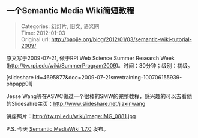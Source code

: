 一个Semantic Media Wiki简短教程
---
    
> Categories: 幻灯片, 旧文, 语义网  
> Time: 2012-01-03  
> Original url: <http://baojie.org/blog/2012/01/03/semantic-wiki-tutorial-2009/>
    
原文写于2009-07-21, 做于RPI Web Science Summer Research Week (<http://tw.rpi.edu/wiki/SummerProgram2009>)。时间：30分钟；级别：初级。

[slideshare id=4695877&doc=2009-07-21smwtraining-100706155939-phpapp01]

Jesse Wang等在ASWC做过一个很棒的SMW的完整教程，感兴趣的可以去看他的Slidesahre主页：<http://www.slideshare.net/jiaxinwang>

讲座照片：<http://tw.rpi.edu/wiki/Image:IMG_0881.jpg>

P.S. 今天 [Semantic MediaWiki 1.7.0](http://semantic-mediawiki.org/wiki/Semantic_MediaWiki_1.7.0) 发布。     
    